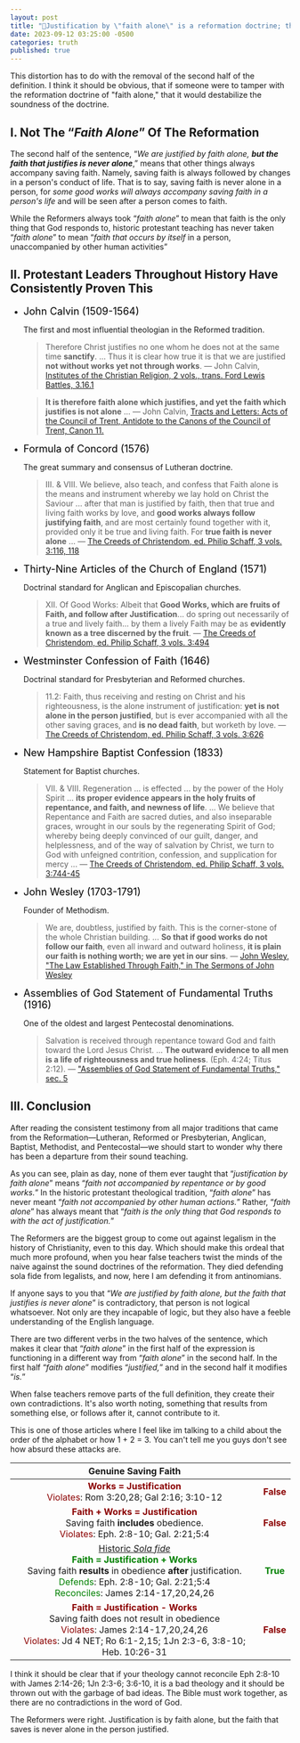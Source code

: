 ```yaml
---
layout: post
title: "📜Justification by \"faith alone\" is a reformation doctrine; the full definition, \"but the faith that justifies is never alone,\" has recently been distorted"
date: 2023-09-12 03:25:00 -0500
categories: truth
published: true
---
```


This distortion has to do with the removal of the second half of the definition. I think it should be obvious, that if someone were to tamper with the reformation doctrine of "faith alone," that it would destabilize the soundness of the doctrine.

## I. Not The &ldquo;*Faith Alone*&rdquo; Of The Reformation

The second half of the sentence, &ldquo;*We are justified by faith alone, **but the faith that justifies is never alone***,&rdquo; means that other things always accompany saving faith. Namely, saving faith is always followed by changes in a person's conduct of life. That is to say, saving faith is never alone in a person, for *some good works will always accompany saving faith in a person's life* and will be seen after a person comes to faith.

While the Reformers always took &ldquo;*faith alone*&rdquo; to mean that faith is the only thing that God responds to, historic protestant teaching has never taken &ldquo;*faith alone*&rdquo; to mean &ldquo;*faith that occurs by itself* in a person, unaccompanied by other human activities&rdquo;

## II. Protestant Leaders Throughout History Have Consistently Proven This

- <span style="font-size:18px;color:Black;">John Calvin (1509-1564)</span>

    The first and most influential theologian in the Reformed tradition.

    > Therefore Christ justifies no one whom he does not at the same time
    **sanctify**. ... Thus it is clear how true it is that we are justified **not without works yet not through works**. &mdash; John Calvin, [Institutes of the Christian Religion, 2 vols., trans. Ford Lewis Battles, 3.16.1](https://amzn.to/3lC4kJc)

    > **It is therefore faith alone which justifies, and yet the faith which justifies is not alone** ... &mdash; John Calvin, [Tracts and Letters: Acts of the Council of Trent, Antidote to the Canons of the Council of Trent, Canon 11.](https://amzn.to/3KhLphl)

- <span style="font-size:18px;color:Black;">Formula of Concord (1576)</span>

    The great summary and consensus of Lutheran doctrine.

    > III. & VIII. We believe, also teach, and confess that Faith alone is the means and instrument whereby we lay hold on Christ the Saviour ... after that man is justified by faith, then that true and living faith works by love, and **good works always follow justifying faith**, and are most certainly found together with it, provided only it be true and living faith. For **true faith is never alone** ... &mdash; [The Creeds of Christendom, ed. Philip Schaff, 3 vols. 3:116, 118](https://amzn.to/3k5v2cZ)

- <span style="font-size:18px;color:Black;">Thirty-Nine Articles of the Church of England (1571)</span>

    Doctrinal standard for Anglican and Episcopalian churches.

    > XII. Of Good Works: Albeit that **Good Works, which are fruits of Faith, and follow after Justification**... do spring out necessarily of a true and lively faith... by them a lively Faith may be as **evidently known as a tree discerned by the fruit**. &mdash; [The Creeds of Christendom, ed. Philip Schaff, 3 vols. 3:494](https://amzn.to/3k5v2cZ)

- <span style="font-size:18px;color:Black;">Westminster Confession of Faith (1646)</span>

    Doctrinal standard for Presbyterian and Reformed churches.

    > 11.2: Faith, thus receiving and resting on Christ and his righteousness, is the alone instrument of justification: **yet is not alone in the person justified**, but is ever accompanied with all the other saving graces, and **is no dead faith**, but worketh by love. &mdash; [The Creeds of Christendom, ed. Philip Schaff, 3 vols. 3:626](https://amzn.to/3k5v2cZ)

- <span style="font-size:18px;color:Black;">New Hampshire Baptist Confession (1833)</span>

    Statement for Baptist churches.

    > VII. & VIII. Regeneration ... is effected ... by the power of the Holy Spirit ... **its proper evidence appears in the holy fruits of repentance, and faith, and newness of life**. ... We believe that Repentance and Faith are sacred duties, and also inseparable graces, wrought in our souls by the regenerating Spirit of God; whereby being deeply convinced of our guilt, danger, and helplessness, and of the way of salvation by Christ, we turn to God with unfeigned contrition, confession, and supplication for mercy ... &mdash; [The Creeds of Christendom, ed. Philip Schaff, 3 vols. 3:744-45](https://amzn.to/3k5v2cZ)

- <span style="font-size:18px;color:Black;">John Wesley (1703-1791)</span>

    Founder of Methodism.

    > We are, doubtless, justified by faith. This is the corner-stone of the whole Christian building. ... **So that if good works do not follow our faith**, even all inward and outward holiness, **it is plain our faith is nothing worth; we are yet in our sins**. &mdash; [John Wesley, "The Law Established Through Faith," in The Sermons of John Wesley](https://amzn.to/3IBevqM)

- <span style="font-size:18px;color:Black;">Assemblies of God Statement of Fundamental Truths (1916)</span>

    One of the oldest and largest Pentecostal denominations.

    > Salvation is received through repentance toward God and faith toward the Lord Jesus Christ. ... **The outward evidence to all men is a life of righteousness and true holiness**. (Eph. 4:24; Titus 2:12). &mdash; ["Assemblies of God Statement of Fundamental Truths," sec. 5]()

## III. Conclusion

After reading the consistent testimony from all major traditions that came from the Reformation&mdash;Lutheran, Reformed or Presbyterian, Anglican, Baptist, Methodist, and Pentecostal&mdash;we should start to wonder why there has been a departure from their sound teaching.

As you can see, plain as day, none of them ever taught that &ldquo;*justification by faith alone*&rdquo; means &ldquo;*faith not accompanied by repentance or by good works.*&rdquo; In the historic protestant theological tradition, &ldquo;*faith alone*&rdquo; has never meant &ldquo;*faith not accompanied by other human actions.*&rdquo; Rather, &ldquo;*faith alone*&rdquo; has always meant that &ldquo;*faith is the only thing that God responds to with the act of justification.*&rdquo;

The Reformers are the biggest group to come out against legalism in the history of Christianity, even to this day. Which should make this ordeal that much more profound, when you hear false teachers twist the minds of the naive against the sound doctrines of the reformation. They died defending sola fide from legalists, and now, here I am defending it from antinomians.

If anyone says to you that &ldquo;*We are justified by faith alone, but the faith that justifies is never alone*&rdquo; is contradictory, that person is not logical whatsoever. Not only are they incapable of logic, but they also have a feeble understanding of the English language.

There are two different verbs in the two halves of the sentence, which makes it clear that &ldquo;*faith alone*&rdquo; in the first half of the expression is functioning in a different way from &ldquo;*faith alone*&rdquo; in the second half. In the first half &ldquo;*faith alone*&rdquo; modifies &ldquo;*justified,*&rdquo; and in the second half it modifies &ldquo;*is.*&rdquo;

When false teachers remove parts of the full definition, they create their own contradictions. It's also worth noting, something that results from something else, or follows after it, cannot contribute to it.

This is one of those articles where I feel like im talking to a child about the order of the alphabet or how 1 + 2 = 3. You can't tell me you guys don't see how absurd these attacks are.

|Genuine Saving Faith||
|:-:|:-:|
|<span style="font-weight:bold;color:darkred">Works = Justification</span><br><span style="color:darkred;">Violates</span>: Rom 3:20,28; Gal 2:16; 3:10-12|<span style="font-weight:bold;color:darkred;">False</span>|
|<span style="font-weight:bold;color:darkred">Faith + Works = Justification</span><br>Saving faith **includes** obedience.<br><span style="color:darkred;">Violates</span>: Eph. 2:8-10; Gal. 2:21;5:4|<span style="font-weight:bold;color:darkred;">False</span>|
|<a href="https://bit.ly/42xpkRR">Historic *Sola fide*</a><br><span style="font-weight:bold;color:green">Faith = Justification + Works</span><br>Saving faith **results** in obedience **after** justification.<br><span style="color:green;">Defends</span>: Eph. 2:8-10; Gal. 2:21;5:4<br><span style="color:green;">Reconciles</span>: James 2:14-17,20,24,26|<span style="font-weight:bold;color:green;">True</span>|
|<span style="font-weight:bold;color:darkred">Faith = Justification - Works</span><br>Saving faith does not result in obedience<br><span style="color:darkred;">Violates</span>: James 2:14-17,20,24,26<br><span style="color:darkred;">Violates</span>: Jd 4 NET; Ro 6:1-2,15; 1Jn 2:3-6, 3:8-10; Heb. 10:26-31|<span style="font-weight:bold;color:darkred;">False</span>|

I think it should be clear that if your theology cannot reconcile Eph 2:8-10 with James 2:14-26; 1Jn 2:3-6; 3:6-10, it is a bad theology and it should be thrown out with the garbage of bad ideas. The Bible must work together, as there are no contradictions in the word of God.

The Reformers were right. Justification is by faith alone, but the faith that saves is never alone in the person justified.

<script>
    var refTagger = {
        settings: {
            bibleVersion: 'ESV'
        }
    }; 

    (function(d, t) {
        var n=d.querySelector('[nonce]');
        refTagger.settings.nonce = n && (n.nonce||n.getAttribute('nonce'));
        var g = d.createElement(t), s = d.getElementsByTagName(t)[0];
        g.src = 'https://api.reftagger.com/v2/RefTagger.js';
        g.nonce = refTagger.settings.nonce;
        s.parentNode.insertBefore(g, s);
    }(document, 'script'));
</script>